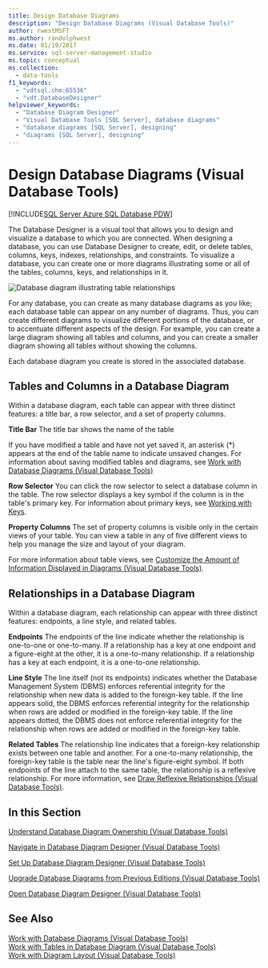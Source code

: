 ```yaml
---
title: Design Database Diagrams
description: "Design Database Diagrams (Visual Database Tools)"
author: rwestMSFT
ms.author: randolphwest
ms.date: 01/19/2017
ms.service: sql-server-management-studio
ms.topic: conceptual
ms.collection:
  - data-tools
f1_keywords:
  - "vdtsql.chm:65536"
  - "vdt.DatabaseDesigner"
helpviewer_keywords:
  - "Database Diagram Designer"
  - "Visual Database Tools [SQL Server], database diagrams"
  - "database diagrams [SQL Server], designing"
  - "diagrams [SQL Server], designing"
---
```


# Design Database Diagrams (Visual Database Tools)

[!INCLUDE[SQL Server Azure SQL Database PDW](../includes/applies-to-version/sql-asdb-asdbmi-pdw.md)]

The Database Designer is a visual tool that allows you to design and visualize a database to which you are connected. When designing a database, you can use Database Designer to create, edit, or delete tables, columns, keys, indexes, relationships, and constraints. To visualize a database, you can create one or more diagrams illustrating some or all of the tables, columns, keys, and relationships in it.  
  
![Database diagram illustrating table relationships](media/dv3w7c1.gif "Database diagram illustrating table relationships")  
  
For any database, you can create as many database diagrams as you like; each database table can appear on any number of diagrams. Thus, you can create different diagrams to visualize different portions of the database, or to accentuate different aspects of the design. For example, you can create a large diagram showing all tables and columns, and you can create a smaller diagram showing all tables without showing the columns.  
  
Each database diagram you create is stored in the associated database.  
  
## Tables and Columns in a Database Diagram  
Within a database diagram, each table can appear with three distinct features: a title bar, a row selector, and a set of property columns.  
  
**Title Bar** The title bar shows the name of the table  
  
If you have modified a table and have not yet saved it, an asterisk (*) appears at the end of the table name to indicate unsaved changes. For information about saving modified tables and diagrams, see [Work with Database Diagrams &#40;Visual Database Tools&#41;](work-with-database-diagrams-visual-database-tools.md)  
  
**Row Selector** You can click the row selector to select a database column in the table. The row selector displays a key symbol if the column is in the table's primary key. For information about primary keys, see [Working with Keys](/sql/relational-databases/tables/primary-and-foreign-key-constraints).  
  
**Property Columns** The set of property columns is visible only in the certain views of your table. You can view a table in any of five different views to help you manage the size and layout of your diagram.  
  
For more information about table views, see [Customize the Amount of Information Displayed in Diagrams &#40;Visual Database Tools&#41;](customize-the-amount-of-information-displayed-in-diagrams-visual-database-tools.md).  
  
## Relationships in a Database Diagram  
Within a database diagram, each relationship can appear with three distinct features: endpoints, a line style, and related tables.  
  
**Endpoints** The endpoints of the line indicate whether the relationship is one-to-one or one-to-many. If a relationship has a key at one endpoint and a figure-eight at the other, it is a one-to-many relationship. If a relationship has a key at each endpoint, it is a one-to-one relationship.  
  
**Line Style** The line itself (not its endpoints) indicates whether the Database Management System (DBMS) enforces referential integrity for the relationship when new data is added to the foreign-key table. If the line appears solid, the DBMS enforces referential integrity for the relationship when rows are added or modified in the foreign-key table. If the line appears dotted, the DBMS does not enforce referential integrity for the relationship when rows are added or modified in the foreign-key table.  
  
**Related Tables** The relationship line indicates that a foreign-key relationship exists between one table and another. For a one-to-many relationship, the foreign-key table is the table near the line's figure-eight symbol. If both endpoints of the line attach to the same table, the relationship is a reflexive relationship. For more information, see [Draw Reflexive Relationships &#40;Visual Database Tools&#41;](draw-reflexive-relationships-visual-database-tools.md).  
  
## In this Section  
[Understand Database Diagram Ownership &#40;Visual Database Tools&#41;](understand-database-diagram-ownership-visual-database-tools.md)  
  
[Navigate in Database Diagram Designer &#40;Visual Database Tools&#41;](navigate-in-database-diagram-designer-visual-database-tools.md)  
  
[Set Up Database Diagram Designer &#40;Visual Database Tools&#41;](set-up-database-diagram-designer-visual-database-tools.md)  
  
[Upgrade Database Diagrams from Previous Editions &#40;Visual Database Tools&#41;](upgrade-database-diagrams-from-previous-editions-visual-database-tools.md)  
  
[Open Database Diagram Designer &#40;Visual Database Tools&#41;](open-database-diagram-designer-visual-database-tools.md)  
  
## See Also  
[Work with Database Diagrams &#40;Visual Database Tools&#41;](work-with-database-diagrams-visual-database-tools.md)  
[Work with Tables in Database Diagram &#40;Visual Database Tools&#41;](work-with-tables-in-database-diagram-visual-database-tools.md)  
[Work with Diagram Layout &#40;Visual Database Tools&#41;](work-with-diagram-layout-visual-database-tools.md)  
